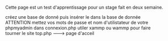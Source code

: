 Cette page est un test d'apprentissage pour un stage fait en deux semaine.

créez une base de donné puis insérer le dans la base de donnée 
ATTENTION mettez vos mots de passe et nom d'utilistateur de votre phpmyadmin dans connexion.php
utiler xammp ou wammp pour faire tourner le site
top.php --->  page d'acceil 
